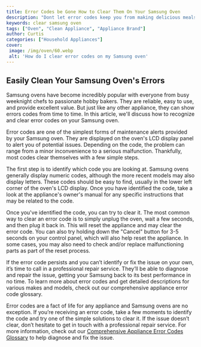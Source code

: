 ```yaml
---
title: Error Codes be Gone How to Clear Them On Your Samsung Oven
description: "Dont let error codes keep you from making delicious meals Learn how to quickly and easily clear them from your Samsung Oven in this blog post"
keywords: clear samsung oven
tags: ["Oven", "Clean Appliance", "Appliance Brand"]
author: Curtis
categories: ["Household Appliances"]
cover: 
 image: /img/oven/60.webp
 alt: 'How do I clear error codes on my Samsung oven'
---
```

## Easily Clean Your Samsung Oven's Errors

Samsung ovens have become incredibly popular with everyone from busy weeknight chefs to passionate hobby bakers. They are reliable, easy to use, and provide excellent value. But just like any other appliance, they can show errors codes from time to time. In this article, we'll discuss how to recognize and clear error codes on your Samsung oven.

Error codes are one of the simplest forms of maintenance alerts provided by your Samsung oven. They are displayed on the oven's LCD display panel to alert you of potential issues. Depending on the code, the problem can range from a minor inconvenience to a serious malfunction. Thankfully, most codes clear themselves with a few simple steps. 

The first step is to identify which code you are looking at. Samsung ovens generally display numeric codes, although the more recent models may also display letters. These codes should be easy to find, usually in the lower left corner of the oven's LCD display. Once you have identified the code, take a look at the appliance's owner's manual for any specific instructions that may be related to the code.

Once you've identified the code, you can try to clear it. The most common way to clear an error code is to simply unplug the oven, wait a few seconds, and then plug it back in. This will reset the appliance and may clear the error code. You can also try holding down the "Cancel" button for 3-5 seconds on your control panel, which will also help reset the appliance. In some cases, you may also need to check and/or replace malfunctioning parts as part of the reset process.

If the error code persists and you can’t identify or fix the issue on your own, it’s time to call in a professional repair service. They’ll be able to diagnose and repair the issue, getting your Samsung back to its best performance in no time. To learn more about error codes and get detailed descriptions for various makes and models, check out our comprehensive appliance error code glossary.

Error codes are a fact of life for any appliance and Samsung ovens are no exception. If you’re receiving an error code, take a few moments to identify the code and try one of the simple solutions to clear it. If the issue doesn’t clear, don’t hesitate to get in touch with a professional repair service. For more information, check out our [Comprehensive Appliance Error Codes Glossary](./error-codes/) to help diagnose and fix the issue.
